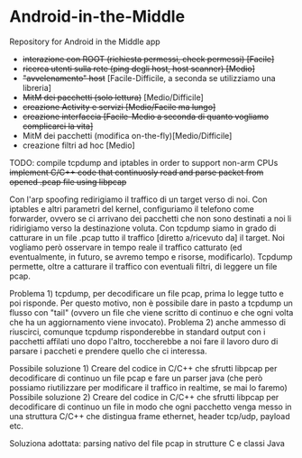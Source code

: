 # Android-in-the-Middle
Repository for Android in the Middle app
- ~~interazione con ROOT (richiesta permessi, check permessi) [Facile]~~
- ~~ricerca utenti sulla rete (ping degli host, host scanner) [Medio]~~
- ~~"avvelenamento" host~~ [Facile-Difficile, a seconda se utilizziamo una libreria]
- ~~MitM dei pacchetti (solo lettura)~~ [Medio/Difficile]
- ~~creazione Activity e servizi [Medio/Facile ma lungo]~~
- ~~creazione interfaccia [Facile-Medio a seconda di quanto vogliamo complicarci la vita]~~
- MitM dei pacchetti (modifica on-the-fly)[Medio/Difficile]
- creazione filtri ad hoc [Medio]

TODO:
  compile tcpdump and iptables in order to support non-arm CPUs
  ~~implement C/C++ code that continuosly read and parse packet from opened .pcap file using libpcap~~


Con l'arp spoofing redirigiamo il traffico di un target verso di noi. Con iptables e altri parametri del kernel, configuriamo il telefono come forwarder, ovvero se ci arrivano dei pacchetti che non sono destinati a noi li ridirigiamo verso la destinazione voluta. Con tcpdump siamo in grado di catturare in un file .pcap tutto il traffico [diretto a/ricevuto da] il target. Noi vogliamo però osservare in tempo reale il traffico catturato (ed eventualmente, in futuro, se avremo tempo e risorse, modificarlo). Tcpdump permette, oltre a catturare il traffico con eventuali filtri, di leggere un file pcap.

  Problema 1) tcpdump, per decodificare un file pcap, prima lo legge tutto e poi risponde. Per questo motivo, non è possibile dare in pasto a tcpdump un flusso con "tail" (ovvero un file che viene scritto di continuo e che ogni volta che ha un aggiornamento viene invocato).
  Problema 2) anche ammesso di riuscirci, comunque tcpdump risponderebbe in standard output con i pacchetti affilati uno dopo l'altro, toccherebbe a noi fare il lavoro duro di parsare i paccheti e prendere quello che ci interessa.
  
  Possibile soluzione 1) Creare del codice in C/C++ che sfrutti libpcap per decodificare di continuo un file pcap e fare un parser java (che però possiamo riutilizzare per modificare il traffico in realtime, se mai lo faremo)
  Possibile soluzione 2) Creare del codice in C/C++ che sfrutti libpcap per decodificare di continuo un file in modo che ogni pacchetto venga messo in una struttura C/C++ che distingua frame ethernet, header tcp/udp, payload etc.
  
  Soluziona adottata: parsing nativo del file pcap in strutture C e classi Java 
